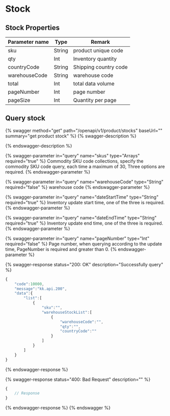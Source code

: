 # Stock

## Stock Properties

| Parameter name | Type   | Remark                |
| -------------- | ------ | --------------------- |
| sku            | String | product unique code   |
| qty            | Int    | Inventory quantity    |
| countryCode    | String | Shipping country code |
| warehouseCode  | String | warehouse code        |
| total          | Int    | total data volume     |
| pageNumber     | Int    | page number           |
| pageSize       | Int    | Quantity per page     |

## Query stock

{% swagger method="get" path="/openapi/v1/product/stocks" baseUrl="" summary="get product stock" %}
{% swagger-description %}

{% endswagger-description %}

{% swagger-parameter in="query" name="skus" type="Arrays" required="true" %}
Commodity SKU code collections, specify the commodity SKU code query, each time a maximum of 30, Three options are required.
{% endswagger-parameter %}

{% swagger-parameter in="query" name="warehouseCode" type="String" required="false" %}
warehouse code
{% endswagger-parameter %}

{% swagger-parameter in="query" name="dateStartTime" type="String" required="true" %}
Inventory update start time, one of the three is required.
{% endswagger-parameter %}

{% swagger-parameter in="query" name="dateEndTime" type="String" required="true" %}
Inventory update end time, one of the three is required.
{% endswagger-parameter %}

{% swagger-parameter in="query" name="pageNumber" type="Int" required="false" %}
Page number, when querying according to the update time, PageNumber is required and greater than 0.
{% endswagger-parameter %}

{% swagger-response status="200: OK" description="Successfully query" %}
```javascript
{
    "code":10000,
    "message":"kk.api.200",
    "data":{
        "list":[
            {
                "sku":"",
                "warehouseStockList":[
                    {
                        "warehouseCode":"",
                        "qty":"",
                        "countryCode":""
                    }
                ]
            }
        ]
    }
}
```
{% endswagger-response %}

{% swagger-response status="400: Bad Request" description="" %}
```javascript
{
    // Response
}
```
{% endswagger-response %}
{% endswagger %}
